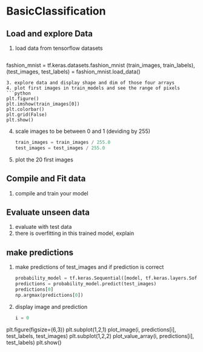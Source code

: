 # BasicClassification
## Load and explore Data
1. load data from tensorflow datasets
   ```python
fashion_mnist = tf.keras.datasets.fashion_mnist
(train_images, train_labels), (test_images, test_labels) = fashion_mnist.load_data()
  ```
3. explore data and display shape and dim of those four arrays
4. plot first images in train_models and see the range of pixels
```python
plt.figure()
plt.imshow(train_images[0])
plt.colorbar()
plt.grid(False)
plt.show()
```
4. scale images to be between 0 and 1 (deviding by 255)
   ```python
   train_images = train_images / 255.0
   test_images = test_images / 255.0
   ```
5. plot the 20 first images 
## Compile and Fit data
1. compile and train your model
## Evaluate unseen data
1. evaluate with test data
2. there is overfitting in this trained model, explain 
## make predictions
1. make predictions of test_images and if prediction is correct 
   ```python
   probability_model = tf.keras.Sequential([model, tf.keras.layers.Softmax()])
   predictions = probability_model.predict(test_images)
   predictions[0]
   np.argmax(predictions[0])
   ```
2. display image and prediction
   ```python
   i = 0
plt.figure(figsize=(6,3)) 
plt.subplot(1,2,1) 
plot_image(i, predictions[i], test_labels, test_images)
plt.subplot(1,2,2)
plot_value_array(i, predictions[i],  test_labels) 
plt.show()
``` 
